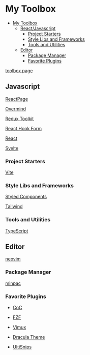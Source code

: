 # My Toolbox

<!--ts-->

- [My Toolbox](#my-toolbox)
  - [React/Javascript](#reactjavascript)
    - [Project Starters](#project-starters)
    - [Style Libs and Frameworks](#style-libs-and-frameworks)
    - [Tools and Utilities](#tools-and-utilities)
  - [Editor](#editor)
    - [Package Manager](#package-manager)
    - [Favorite Plugins](#favorite-plugins)

<!-- Added by: runner, at: Fri Feb 18 17:51:20 UTC 2022 -->

<!--te-->

[toolbox page](https://mdxprograms.github.io/my-toolbox/)

## Javascript

[ReactPage](https://github.com/react-page/react-page)

[Overmind](https://overmindjs.org/)

[Redux Toolkit](https://redux-toolkit.js.org/)

[React Hook Form](https://react-hook-form.com/)

[React](https://reactjs.org/)

[Svelte](https://svelte.dev/)

### Project Starters

[Vite](https://vitejs.dev/)

### Style Libs and Frameworks

[Styled Components](https://www.styled-components.com/)

[Tailwind](https://tailwindcss.com/)

### Tools and Utilities

[TypeScript](https://www.typescriptlang.org/)

## Editor

[neovim](https://neovim.io/)

### Package Manager

[minpac](https://github.com/k-takata/minpac)

### Favorite Plugins

- [CoC](https://github.com/neoclide/coc.nvim)

- [FZF](https://github.com/junegunn/fzf.vim)

- [Vimux](https://github.com/preservim/vimux)

- [Dracula Theme](https://github.com/dracula/vim)

- [UltiSnips](https://github.com/SirVer/ultisnips)
